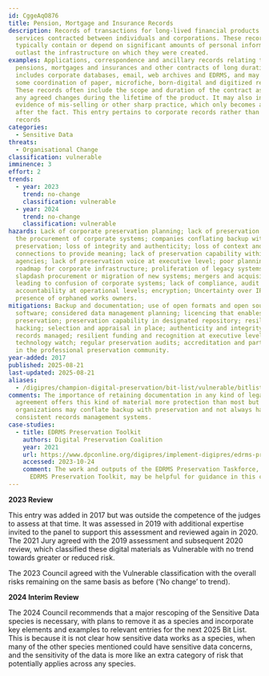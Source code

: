 ```yaml
---
id: CggeAqO876
title: Pension, Mortgage and Insurance Records
description: Records of transactions for long-lived financial products and
  services contracted between individuals and corporations. These records
  typically contain or depend on significant amounts of personal information and
  outlast the infrastructure on which they were created.
examples: Applications, correspondence and ancillary records relating to
  pensions, mortgages and insurances and other contracts of long duration. This
  includes corporate databases, email, web archives and EDRMS, and may require
  some coordination of paper, microfiche, born-digital and digitized records.
  These records often include the scope and duration of the contract as well as
  any agreed changes during the lifetime of the product. It may also include
  evidence of mis-selling or other sharp practice, which only becomes apparent
  after the fact. This entry pertains to corporate records rather than personal
  records
categories:
  - Sensitive Data
threats:
  - Organisational Change
classification: vulnerable
imminence: 3
effort: 2
trends:
  - year: 2023
    trend: no-change
    classification: vulnerable
  - year: 2024
    trend: no-change
    classification: vulnerable
hazards: Lack of corporate preservation planning; lack of preservation within
  the procurement of corporate systems; companies conflating backup with
  preservation; loss of integrity and authenticity; loss of context and
  connections to provide meaning; lack of preservation capability within
  agencies; lack of preservation voice at executive level; poor planning and
  roadmap for corporate infrastructure; proliferation of legacy systems;
  slapdash procurement or migration of new systems; mergers and acquisitions
  leading to confusion of corporate systems; lack of compliance, audit or
  accountability at operational levels; encryption; Uncertainty over IPR or the
  presence of orphaned works owners.
mitigations: Backup and documentation; use of open formats and open source
  software; considered data management planning; licencing that enables
  preservation; preservation capability in designated repository; resilient to
  hacking; selection and appraisal in place; authenticity and integrity of
  records managed; resilient funding and recognition at executive level;
  technology watch; regular preservation audits; accreditation and participation
  in the professional preservation community.
year-added: 2017
published: 2025-08-21
last-updated: 2025-08-21
aliases:
  - /digipres/champion-digital-preservation/bit-list/vulnerable/bitlist-pension-mortgage-insurance
comments: The importance of retaining documentation in any kind of legal
  agreement offers this kind of material more protection than most but legal
  organizations may conflate backup with preservation and not always have
  consistent records management systems.
case-studies:
  - title: EDRMS Preservation Toolkit
    authors: Digital Preservation Coalition
    year: 2021
    url: https://www.dpconline.org/digipres/implement-digipres/edrms-preservation-toolkit
    accessed: 2023-10-24
    comment: The work and outputs of the EDRMS Preservation Taskforce, such as the
      EDRMS Preservation Toolkit, may be helpful for guidance in this context.
---
```

**2023 Review**

This entry was added in 2017 but was outside the competence of the judges to assess at that time. It was assessed in 2019 with additional expertise invited to the panel to support this assessment and reviewed again in 2020. The 2021 Jury agreed with the 2019 assessment and subsequent 2020 review, which classified these digital materials as Vulnerable with no trend towards greater or reduced risk.

The 2023 Council agreed with the Vulnerable classification with the overall risks remaining on the same basis as before (‘No change’ to trend).

**2024 Interim Review**

The 2024 Council recommends that a major rescoping of the Sensitive Data species is necessary, with plans to remove it as a species and incorporate key elements and examples to relevant entries for the next 2025 Bit List. This is because it is not clear how sensitive data works as a species, when many of the other species mentioned could have sensitive data concerns, and the sensitivity of the data is more like an extra category of risk that potentially applies across any species.
